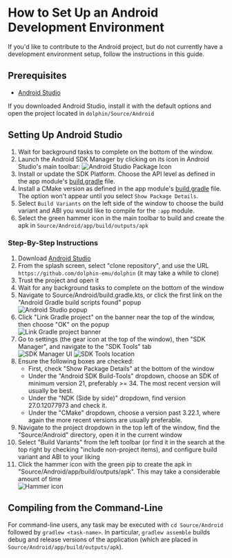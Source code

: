 # How to Set Up an Android Development Environment

If you'd like to contribute to the Android project, but do not currently have a development environment setup, follow the instructions in this guide.

## Prerequisites

* [Android Studio](https://developer.android.com/studio/)

If you downloaded Android Studio, install it with the default options and open the project located in `dolphin/Source/Android`

## Setting Up Android Studio

1. Wait for background tasks to complete on the bottom of the window.
2. Launch the Android SDK Manager by clicking on its icon in Android Studio's main toolbar:
![Android Studio Package Icon][package-icon]
3. Install or update the SDK Platform. Choose the API level as defined in the app module's [build.gradle](Source/Android/app/build.gradle#L7) file.
4. Install a CMake version as defined in the app module's [build.gradle](Source/Android/app/build.gradle#L99) file. The option won't appear until you select `Show Package Details`.
5. Select `Build Variants` on the left side of the window to choose the build variant and ABI you would like to compile for the `:app` module.
6. Select the green hammer icon in the main toolbar to build and create the apk in `Source/Android/app/build/outputs/apk`

### Step-By-Step Instructions

1. Download [Android Studio](https://developer.android.com/studio/)
2. From the splash screen, select "clone repository", and use the URL `https://github.com/dolphin-emu/dolphin` (it may take a while to clone)
3. Trust the project and open it
4. Wait for any background tasks to complete on the bottom of the window
5. Navigate to Source/Android/build.gradle.kts, or click the first link on the "Android Gradle build scripts found" popup <br /> ![Android Studio popup][android-studio-popup]
6. Click "Link Gradle project" on the banner near the top of the window, then choose "OK" on the popup <br /> ![Link Gradle project banner][link-gradle-project-banner]
7. Go to settings (the gear icon at the top of the window), then "SDK Manager", and navigate to the "SDK Tools" tab <br /> ![SDK Manager UI][sdk-manager-ui]  ![SDK Tools location][sdk-tools-location]
8. Ensure the following boxes are checked:
    * First, check "Show Package Details" at the bottom of the window
    * Under the "Android SDK Build-Tools" dropdown, choose an SDK of minimum version 21, preferably >= 34. The most recent version will usually be best.
    * Under the "NDK (Side by side)" dropdown, find version 27.0.12077973 and check it.
    * Under the "CMake" dropdown, choose a version past 3.22.1, where again the more recent versions are usually preferable.
9. Navigate to the project dropdown in the top left of the window, find the "Source/Android" directory, open it in the current window
10. Select "Build Variants" from the left toolbar (or find it in the search at the top right by checking "include non-project items), and configure build variant and ABI to your liking
11. Click the hammer icon with the green pip to create the apk in "Source/Android/app/build/outputs/apk". This may take a considerable amount of time <br /> ![Hammer icon][hammer-icon]

## Compiling from the Command-Line

For command-line users, any task may be executed with `cd Source/Android` followed by `gradlew <task-name>`. In particular, `gradlew assemble` builds debug and release versions of the application (which are placed in `Source/Android/app/build/outputs/apk`).

[package-icon]: https://i.imgur.com/hgmMlsM.png
[code-style]: https://i.imgur.com/3b3UBhb.png
[android-studio-popup]: https://i.imgur.com/RvBu5ON.png
[link-gradle-project-banner]: https://i.imgur.com/l02VeAV.png
[sdk-manager-ui]: https://i.imgur.com/1tYmApC.png
[sdk-tools-location]: https://i.imgur.com/FvVflia.png
[hammer-icon]: https://i.imgur.com/zD0Emhq.png
